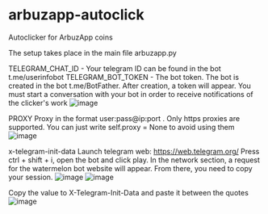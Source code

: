 # arbuzapp-autoclick
Autoclicker for ArbuzApp coins

The setup takes place in the main file arbuzapp.py

TELEGRAM_CHAT_ID - Your telegram ID can be found in the bot t.me/userinfobot
TELEGRAM_BOT_TOKEN - The bot token. The bot is created in the bot t.me/BotFather. After creation, a token will appear. You must start a conversation with your bot in order to receive notifications of the clicker's work
![image](https://github.com/llimonix/arbuzapp-autoclick/assets/58168234/8392cdb9-2712-4e57-83f4-f93281c5d9f9)

PROXY
Proxy in the format user:pass@ip:port . Only https proxies are supported. You can just write self.proxy = None to avoid using them
![image](https://github.com/llimonix/arbuzapp-autoclick/assets/58168234/aba2a7a3-a527-4c0b-a76d-384067cbbd1b)

x-telegram-init-data
Launch telegram web: https://web.telegram.org/
Press ctrl + shift + i, open the bot and click play. In the network section, a request for the watermelon bot website will appear. From there, you need to copy your session.
![image](https://github.com/llimonix/arbuzapp-autoclick/assets/58168234/611ddaf6-0559-4121-84cc-878bc3672ff4)
![image](https://github.com/llimonix/arbuzapp-autoclick/assets/58168234/46133eb2-c0ad-4def-9741-6a1e0351771a)

Copy the value to X-Telegram-Init-Data and paste it between the quotes
![image](https://github.com/llimonix/arbuzapp-autoclick/assets/58168234/fcd3eebb-a280-40b9-a613-bf1b122ad3bc)

